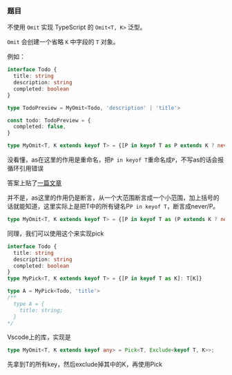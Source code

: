   ### 题目

  不使用 `Omit` 实现 TypeScript 的 `Omit<T, K>` 泛型。

  `Omit` 会创建一个省略 `K` 中字段的 `T` 对象。

  例如：

  ```ts
  interface Todo {
    title: string
    description: string
    completed: boolean
  }

  type TodoPreview = MyOmit<Todo, 'description' | 'title'>

  const todo: TodoPreview = {
    completed: false,
  }
  ```
  ```ts
  type MyOmit<T, K extends keyof T> = {[P in keyof T as P extends K ? never: P] :T[P]}
  ```
  没看懂，as在这里的作用是重命名，把`P in keyof T`重命名成`P`，不写as的话会报循环引用错误

  答案上贴了[一篇文章](https://www.typescriptlang.org/docs/handbook/2/mapped-types.html#key-remapping-via-as)

  并不是，as这里的作用仍是断言，从一个大范围断言成一个小范围，加上括号的话就能知道，这里实际上是把T中的所有键名P`P in keyof T`，断言成never/P。
  ```ts
  type MyOmit<T, K extends keyof T> = {[P in keyof T as (P extends K ? never: P)] :T[P]}
  ```
  同理，我们可以使用这个来实现pick
  ```ts
  interface Todo {
    title: string
    description: string
    completed: boolean
  }
  type MyPick<T, K extends keyof T> = {[P in keyof T as K]: T[K]}

  type A = MyPick<Todo, 'title'>
  /**
    type A = {
      title: string;
    }
  */
  ```

  Vscode上的库，实现是
  ```ts
  type MyOmit<T, K extends keyof any> = Pick<T, Exclude<keyof T, K>>;
  ```
  先拿到T的所有key，然后exclude掉其中的K，再使用Pick
